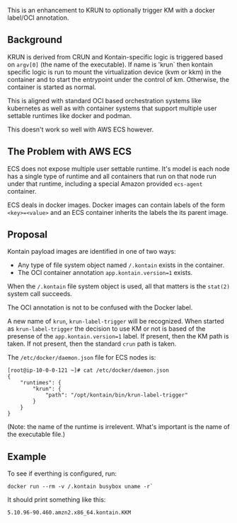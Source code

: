 This is an enhancement to KRUN to optionally trigger KM with a docker label/OCI annotation.

## Background

KRUN is derived from CRUN and Kontain-specific logic is triggered based on `argv[0]` (the name of the executable). If name is 'krun` then kontain specific logic is run to mount the virtualization device (kvm or kkm) in the container and to start the entrypoint under the control of km. Otherwise, the container is started as normal.

This is aligned with standard OCI based orchestration systems like kubernetes as well as with container systems that support multiple user settable runtimes like docker and podman.

This doesn't work so well with AWS ECS however.

## The Problem with AWS ECS

ECS does not expose multiple user settable runtime. It's model is each node has a single type of runtime and all containers that run on that node run under that runtime, including a special Amazon provided `ecs-agent` container.

ECS deals in docker images. Docker images can contain labels of the form `<key>=<value>` and an ECS container inherits the labels the its parent image.

## Proposal

Kontain payload images are identified in one of two ways:

* Any type of file system object named `/.kontain` exists in the container. 
* The OCI container annotation `app.kontain.version=1` exists.

When the `/.kontain` file system object is used, all that matters is the `stat(2)` system call succeeds.

The OCI annotation is not to be confused with the Docker label.

A new name of `krun`, `krun-label-trigger` will be recognized. When started as `krun-label-trigger` the decision to use KM or
not is based of the presense of the `app.kontain.version=1` label. If present, then the KM path is taken.
If not present, then the standard `crun` path is taken.

The `/etc/docker/daemon.json` file for ECS nodes is:
```
[root@ip-10-0-0-121 ~]# cat /etc/docker/daemon.json 
{
    "runtimes": {
        "krun": {
            "path": "/opt/kontain/bin/krun-label-trigger"
        }
    }
}
```
(Note: the name of the runtime is irrelevent. What's important is the name of the executable file.)

## Example

To see if everthing is configured, run:

```
docker run --rm -v /.kontain busybox uname -r`
```

It should print something like this:
```
5.10.96-90.460.amzn2.x86_64.kontain.KKM
```

